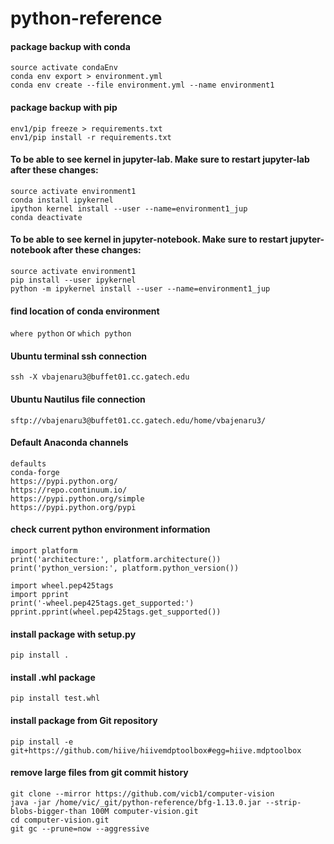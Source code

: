 # python-reference

#### package backup with conda
`source activate condaEnv`<br>
`conda env export > environment.yml`<br>
`conda env create --file environment.yml --name environment1`

#### package backup with pip
`env1/pip freeze > requirements.txt`<br>
`env1/pip install -r requirements.txt`

#### To be able to see kernel in jupyter-lab.  Make sure to restart jupyter-lab after these changes:
`source activate environment1`<br>
`conda install ipykernel`<br>
`ipython kernel install --user --name=environment1_jup`<br>
`conda deactivate`

#### To be able to see kernel in jupyter-notebook.  Make sure to restart jupyter-notebook after these changes:
`source activate environment1`<br>
`pip install --user ipykernel`<br>
`python -m ipykernel install --user --name=environment1_jup`

#### find location of conda environment
`where python` or `which python`

#### Ubuntu terminal ssh connection
`ssh -X vbajenaru3@buffet01.cc.gatech.edu`

#### Ubuntu Nautilus file connection
`sftp://vbajenaru3@buffet01.cc.gatech.edu/home/vbajenaru3/`

#### Default Anaconda channels
`defaults`<br>
`conda-forge`<br>
`https://pypi.python.org/`<br>
`https://repo.continuum.io/`<br>
`https://pypi.python.org/simple`<br>
`https://pypi.python.org/pypi`<br>

#### check current python environment information
`import platform`<br>
`print('architecture:', platform.architecture())`<br>
`print('python_version:', platform.python_version())`<br>
` `<br>
`import wheel.pep425tags`<br>
`import pprint`<br>
`print('-wheel.pep425tags.get_supported:')`<br>
`pprint.pprint(wheel.pep425tags.get_supported())`<br>

#### install package with setup.py
`pip install .`

#### install .whl package
`pip install test.whl`

#### install package from Git repository
`pip install -e git+https://github.com/hiive/hiivemdptoolbox#egg=hiive.mdptoolbox`

#### remove large files from git commit history
`git clone --mirror https://github.com/vicb1/computer-vision`<br>
`java -jar /home/vic/_git/python-reference/bfg-1.13.0.jar --strip-blobs-bigger-than 100M computer-vision.git`<br>
`cd computer-vision.git`<br>
`git gc --prune=now --aggressive`

